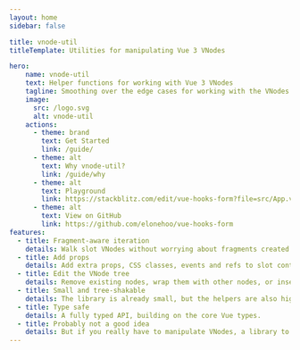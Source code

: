 ```yaml
---
layout: home
sidebar: false

title: vnode-util
titleTemplate: Utilities for manipulating Vue 3 VNodes

hero:
    name: vnode-util
    text: Helper functions for working with Vue 3 VNodes
    tagline: Smoothing over the edge cases for working with the VNodes returned by a slot
    image:
      src: /logo.svg
      alt: vnode-util
    actions:
      - theme: brand
        text: Get Started
        link: /guide/
      - theme: alt
        text: Why vnode-util?
        link: /guide/why
      - theme: alt
        text: Playground
        link: https://stackblitz.com/edit/vue-hooks-form?file=src/App.vue
      - theme: alt
        text: View on GitHub
        link: https://github.com/elonehoo/vue-hooks-form
features:
  - title: Fragment-aware iteration
    details: Walk slot VNodes without worrying about fragments created by v-for.
  - title: Add props
    details: Add extra props, CSS classes, events and refs to slot contents.
  - title: Edit the VNode tree
    details: Remove existing nodes, wrap them with other nodes, or insert new nodes into the VNode tree.
  - title: Small and tree-shakable
    details: The library is already small, but the helpers are also highly tree-shakable, reducing the size even further.
  - title: Type safe
    details: A fully typed API, building on the core Vue types.
  - title: Probably not a good idea
    details: But if you really have to manipulate VNodes, a library to smooth over the edge cases makes it less likely to go wrong.
---
```

